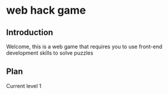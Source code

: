 # web hack game

## Introduction

Welcome, this is a web game that requires you to use front-end development skills to solve puzzles

## Plan

Current level 1